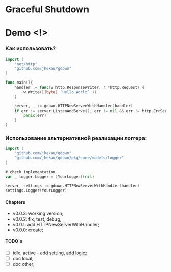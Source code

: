 # Graceful Shutdown
# Demo <!>


### Как использовать?
```Go
import (
    "net/http"
    "github.com/jhekau/gdown"
)

func main(){
    handler := func(w http.ResponseWriter, r *http.Request) {
        w.Write([]byte( `Hello World` ))
    }

    server, _ := gdown.HTTPNewServerWithHandler(handler)
    if err := server.ListenAndServe(); err != nil && err != http.ErrServerClosed {
        panic(err)
    }
}

```

### Использование альтернативной реализации логгера:
```Go
import (
    "github.com/jhekau/gdown"
    "github.com/jhekau/gdown/pkg/core/models/logger"
)

# check implementation
var _ logger.Logger = (YourLogger)(nil)

server, settings := gdown.HTTPNewServerWithHandler(handler)
settings.Logger(YourLogger)

```

#### Chapters
- v0.0.3: working version;
- v0.0.2: fix, test, debug;
- v0.0.1: add HTTPNewServerWithHandler;
- v0.0.0: create;


#### TODO`s
- [ ] idle, active - add setting, add logic;
- [ ] doc local;
- [ ] doc other;